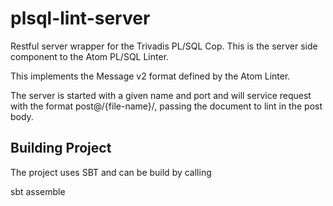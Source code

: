 # plsql-lint-server
Restful server wrapper for the Trivadis PL/SQL Cop. This is the server side component to the Atom PL/SQL Linter.

This implements the Message v2 format defined by the Atom Linter.

The server is started with a given name and port and will service request with the format post@/{file-name}/,
passing the document to lint in the post body.

## Building Project
The project uses SBT and can be build by calling 

sbt assemble
